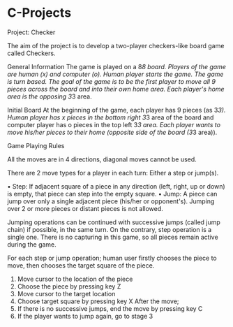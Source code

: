 # C-Projects



Project: Checker

The aim of the project is to develop a two-player checkers-like board game called Checkers. 

General Information
The game is played on a 8*8 board. Players of the game are human (x) and computer (o). Human player starts the game. The game is turn based. The goal of the game is to be the first player to move all 9 pieces across the board and into their own home area. Each player's home area is the opposing 3*3 area. 

Initial Board
At the beginning of the game, each player has 9 pieces (as 3*3). Human player has x pieces in the bottom right 3*3 area of the board and computer player has o pieces in the top left 3*3 area. Each player wants to move his/her pieces to their home (opposite side of the board (3*3 area)).  

Game Playing Rules

All the moves are in 4 directions, diagonal moves cannot be used.

There are 2 move types for a player in each turn: Either a step or jump(s).

•	Step: If adjacent square of a piece in any direction (left, right, up or down) is empty, that piece can step into the empty square.
•	Jump: A piece can jump over only a single adjacent piece (his/her or opponent's). Jumping over 2 or more pieces or distant pieces is not allowed. 

Jumping operations can be continued with successive jumps (called jump chain) if possible, in the same turn. On the contrary, step operation is a single one. There is no capturing in this game, so all pieces remain active during the game. 

For each step or jump operation; human user firstly chooses the piece to move, then chooses the target square of the piece. 
1. Move cursor to the location of the piece
2. Choose the piece by pressing key Z
3. Move cursor to the target location 
4. Choose target square by pressing key X
    After the move;
5. If there is no successive jumps, end the move by pressing key C
6. If the player wants to jump again, go to stage 3  




